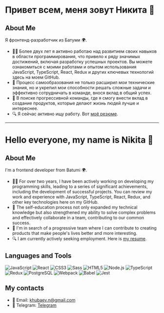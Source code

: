 # Привет всем, меня зовут Никита 👋

## About Me
Я фронтенд-разработчик из Батуми 🌍.

- 👩‍💻 Более двух лет я активно работаю над развитием своих навыков в области программирования, что привело к ряду значимых достижений, включая разработку успешных проектов. Вы можете ознакомиться с моими работами и опытом использования JavaScript, TypeScript, React, Redux и других ключевых технологий здесь на моем GitHub.
- 🚀 Процесс самообразования не только расширил мои технические знания, но и укрепил мои способности решать сложные задачи и эффективно сотрудничать в команде, внося вклад в общий успех.
- 🤝 В поиске прогрессивной команды, где я смогу внести вклад в создание продуктов, которые делают жизнь людей лучше и интереснее.
- 🔍 Я сейчас активно ищу работу. Вот [моё резюме](https://disk.yandex.ru/i/kqacd1lOruh3mA).

---

# Hello everyone, my name is Nikita 👋

## About Me
I'm a frontend developer from Batumi 🌍.

- 👩‍💻 For over two years, I have been actively working on developing my programming skills, leading to a series of significant achievements, including the development of successful projects. You can review my work and experience with JavaScript, TypeScript, React, Redux, and other key technologies here on my GitHub.
- 🚀 The self-education process not only expanded my technical knowledge but also strengthened my ability to solve complex problems and effectively collaborate in a team, contributing to our common success.
- 🤝 I'm in search of a progressive team where I can contribute to creating products that make people's lives better and more interesting.
- 🔍 I am currently actively seeking employment. Here is [my resume](https://disk.yandex.ru/i/kqacd1lOruh3mA).

## Languages and Tools
![JavaScript](https://github.com/devicons/devicon/blob/master/icons/javascript/javascript-original.svg)
![React](https://github.com/devicons/devicon/blob/master/icons/react/react-original.svg)
![CSS3](https://github.com/devicons/devicon/blob/master/icons/css3/css3-original.svg)
![Sass](https://github.com/devicons/devicon/blob/master/icons/sass/sass-original.svg)
![HTML5](https://github.com/devicons/devicon/blob/master/icons/html5/html5-original.svg)
![Node.js](https://github.com/devicons/devicon/blob/master/icons/nodejs/nodejs-original-wordmark.svg)
![TypeScript](https://github.com/devicons/devicon/blob/master/icons/typescript/typescript-original.svg)
![Redux](https://github.com/devicons/devicon/blob/master/icons/redux/redux-original.svg)
![PostgreSQL](https://github.com/devicons/devicon/blob/master/icons/postgresql/postgresql-original.svg)
![Webpack](https://github.com/devicons/devicon/blob/master/icons/webpack/webpack-original-wordmark.svg)
![Babel](https://github.com/devicons/devicon/blob/master/icons/babel/babel-original.svg)
![Jest](https://github.com/devicons/devicon/blob/master/icons/jest/jest-plain.svg)

## My contacts
- 📧 Email: [khubaev.n@gmail.com](mailto:khubaev.n@gmail.com)
- 💬 Telegram: [Telegram](https://t.me/Nikita_Khubaev)
